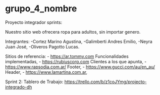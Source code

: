 # grupo_4_nombre
Proyecto integrador sprints:

Nuestro sitio web ofrecera ropa para adultos, sin importar genero.

Integrantes:
    -Cortez Marino Agustina,
    -Galimberti Andres Emilio,
    -Neyra Juan José,
    -Oliveros Pagotto Lucas.

Sitios de referencia:
    - https://ar.tommy.com Funcionalidades implementadas,
    - https://rubiuscorp.com Clientes a los que apunta,
    - https://www.rapsodia.com.ar/ Footer,
    - https://www.gucci.com/au/en_au/ Header,
    - https://www.lamartina.com.ar,

Sprint 2:
Tablero de Trabajo: https://trello.com/b/z1coJYmg/projecto-integrado-dh 